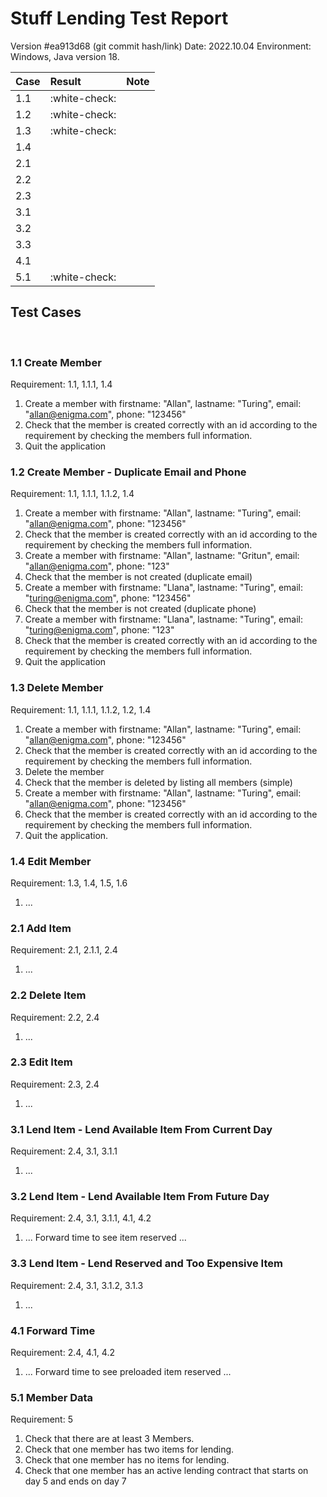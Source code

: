 # Stuff Lending Test Report

Version #ea913d68 (git commit hash/link)
Date: 2022.10.04
Environment: Windows, Java version 18.

| **Case** |  **Result**   | **Note**        |
| -------- | :------------ | :-------------- |
|   1.1    | :white-check: |                 |
|   1.2    | :white-check: |                 |
|   1.3    | :white-check: |                 |
|   1.4    |               |                 |
|   2.1    |               |                 |
|   2.2    |               |                 |
|   2.3    |               |                 |
|   3.1    |               |                 |
|   3.2    |               |                 |
|   3.3    |               |                 |
|   4.1    |               |                 |
|   5.1    | :white-check: |                 |


## Test Cases

<br>


### 1.1 Create Member

Requirement: 1.1, 1.1.1, 1.4

1. Create a member with firstname: "Allan", lastname: "Turing", email: "allan@enigma.com", phone: "123456"
2. Check that the member is created correctly with an id according to the requirement by checking the members full information.
3. Quit the application


### 1.2 Create Member - Duplicate Email and Phone

Requirement: 1.1, 1.1.1, 1.1.2, 1.4

1. Create a member with firstname: "Allan", lastname: "Turing", email: "allan@enigma.com", phone: "123456"
2. Check that the member is created correctly with an id according to the requirement by checking the members full information.
3. Create a member with firstname: "Allan", lastname: "Gritun", email: "allan@enigma.com", phone: "123"
4. Check that the member is not created (duplicate email)
5. Create a member with firstname: "Llana", lastname: "Turing", email: "turing@enigma.com", phone: "123456"
6. Check that the member is not created (duplicate phone)
7. Create a member with firstname: "Llana", lastname: "Turing", email: "turing@enigma.com", phone: "123"
8. Check that the member is created correctly with an id according to the requirement by checking the members full information.
9. Quit the application

### 1.3 Delete Member

Requirement: 1.1, 1.1.1, 1.1.2, 1.2, 1.4

1. Create a member with firstname: "Allan", lastname: "Turing", email: "allan@enigma.com", phone: "123456"
2. Check that the member is created correctly with an id according to the requirement by checking the members full information.
3. Delete the member
4. Check that the member is deleted by listing all members (simple)
5. Create a member with firstname: "Allan", lastname: "Turing", email: "allan@enigma.com", phone: "123456"
6. Check that the member is created correctly with an id according to the requirement by checking the members full information.
8. Quit the application.

### 1.4 Edit Member

Requirement: 1.3, 1.4, 1.5, 1.6

1. ...

### 2.1 Add Item

Requirement: 2.1, 2.1.1, 2.4

1. ...

### 2.2 Delete Item

Requirement: 2.2, 2.4

1. ...

### 2.3 Edit Item

Requirement: 2.3, 2.4

1. ...

### 3.1 Lend Item - Lend Available Item From Current Day

Requirement: 2.4, 3.1, 3.1.1

1. ...

### 3.2 Lend Item - Lend Available Item From Future Day

Requirement: 2.4, 3.1, 3.1.1, 4.1, 4.2

1. ... Forward time to see item reserved ...

### 3.3 Lend Item - Lend Reserved and Too Expensive Item

Requirement: 2.4, 3.1, 3.1.2, 3.1.3

1. ...

### 4.1 Forward Time

Requirement: 2.4, 4.1, 4.2

1. ... Forward time to see preloaded item reserved ...

### 5.1 Member Data

Requirement: 5

1. Check that there are at least 3 Members.
2. Check that one member has two items for lending.
3. Check that one member has no items for lending.
4. Check that one member has an active lending contract that starts on day 5 and ends on day 7
